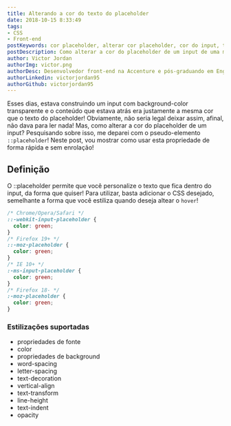 ```yaml
---
title: Alterando a cor do texto do placeholder
date: 2018-10-15 8:33:49
tags:
- CSS
- Front-end
postKeywords: cor placeholder, alterar cor placeholder, cor do input, texto input, como alterar css placeholder, css placeholder
postDescription: Como alterar a cor do placeholder de um input de uma maneira fácil e rápida!
author: Victor Jordan
authorImg: victor.png
authorDesc: Desenvolvedor front-end na Accenture e pós-graduando em Engenharia de Software pela PUC-MG e formado em Banco de Dados pela Fatec, apaixonado por usabilidade, performance e UX!
authorLinkedin: victorjordan95
authorGithub: victorjordan95
---
```


Esses dias, estava construindo um input com background-color transparente e o conteúdo que estava atrás era justamente a mesma cor que o texto do placeholder! Obviamente, não seria legal deixar assim, afinal, não dava para ler nada! Mas, como alterar a cor do placeholder de um input? Pesquisando sobre isso, me deparei com o pseudo-elemento `::placeholder`! Neste post, vou mostrar como usar esta propriedade de forma rápida e sem enrolação!

<!-- more --> 

## Definição

O ::placeholder permite que você personalize o texto que fica dentro do input, da forma que quiser! Para utilizar, basta adicionar o CSS desejado, semelhante a forma que você estiliza quando deseja altear o `hover`!

```css
/* Chrome/Opera/Safari */
::-webkit-input-placeholder { 
  color: green;
}
/* Firefox 19+ */
::-moz-placeholder { 
  color: green;
}
/* IE 10+ */
:-ms-input-placeholder { 
  color: green;
}
/* Firefox 18- */
:-moz-placeholder { 
  color: green;
}
```

### Estilizações suportadas

* propriedades de fonte
* color
* propriedades de background
* word-spacing
* letter-spacing
* text-decoration
* vertical-align
* text-transform
* line-height
* text-indent
* opacity